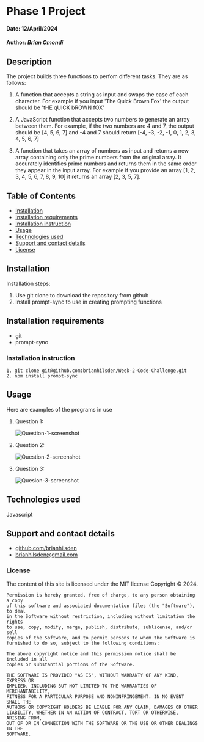 # Phase 1 Project
#### Date: 12/April/2024

#### Author: *Brian Omondi*

## Description  
The project builds three functions to perfom different tasks. They are as follows:
1. A function that accepts a string as input and swaps the case of each character. For example if you input 'The Quick Brown Fox' the output should be 'tHE qUICK bROWN fOX'

2. A JavaScript function that accepts two numbers to generate an array between them. For example, if the two numbers are 4 and 7, the output should be [4, 5, 6, 7] and -4 and 7 should return [-4, -3, -2, -1, 0, 1, 2, 3, 4, 5, 6, 7]

3. A function that takes an array of numbers as input and returns a new array containing only the prime numbers from the original array. It accurately identifies prime numbers and returns them in the same order they appear in the input array. For example if you provide an array [1, 2, 3, 4, 5, 6, 7, 8, 9, 10] it returns an array [2, 3, 5, 7].

## Table of Contents
- [Installation](#installation)
- [Installation requirements](#installation-requirements)
- [Installation instruction](#installation-instruction)
- [Usage](#usage)
- [Technologies used](#technologies-used)
- [Support and contact details](#support-and-contact-details)
- [License](#license)


## Installation
Installation steps:
1. Use git clone to download the repository from github
2. Install prompt-sync to use in creating prompting functions

## Installation requirements
- git
- prompt-sync

### Installation instruction
```
1. git clone git@github.com:brianhilsden/Week-2-Code-Challenge.git
2. npm install prompt-sync 
```
## Usage
Here are examples of the programs in use
1. Question 1:

    ![Question-1-screenshot](/images/Screenshot%20from%202024-03-29%2023-04-22.png)
    
2. Question 2:

    ![Question-2-screenshot](/images/Screenshot%20from%202024-03-29%2023-06-23.png)

3. Question 3:

    ![Quesion-3-screenshot](/images/Screenshot%20from%202024-03-29%2023-11-49.png)

## Technologies used
Javascript

## Support and contact details
- [github.com/brianhilsden](github.com/brianhilsden)
- brianhilsden@gmail.com
### License
The content of this site is licensed under the MIT license
Copyright &copy; 2024.
```
Permission is hereby granted, free of charge, to any person obtaining a copy
of this software and associated documentation files (the "Software"), to deal
in the Software without restriction, including without limitation the rights
to use, copy, modify, merge, publish, distribute, sublicense, and/or sell
copies of the Software, and to permit persons to whom the Software is
furnished to do so, subject to the following conditions:

The above copyright notice and this permission notice shall be included in all
copies or substantial portions of the Software.

THE SOFTWARE IS PROVIDED "AS IS", WITHOUT WARRANTY OF ANY KIND, EXPRESS OR
IMPLIED, INCLUDING BUT NOT LIMITED TO THE WARRANTIES OF MERCHANTABILITY,
FITNESS FOR A PARTICULAR PURPOSE AND NONINFRINGEMENT. IN NO EVENT SHALL THE
AUTHORS OR COPYRIGHT HOLDERS BE LIABLE FOR ANY CLAIM, DAMAGES OR OTHER
LIABILITY, WHETHER IN AN ACTION OF CONTRACT, TORT OR OTHERWISE, ARISING FROM,
OUT OF OR IN CONNECTION WITH THE SOFTWARE OR THE USE OR OTHER DEALINGS IN THE
SOFTWARE.
```

